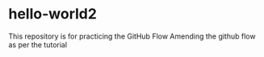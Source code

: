 # hello-world2
This repository is for practicing the GitHub Flow
Amending the github flow as per the tutorial
